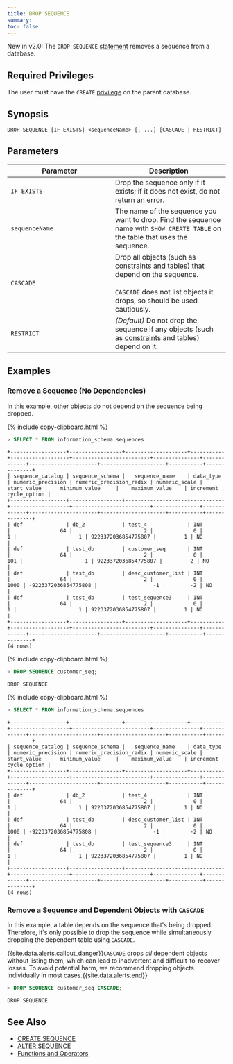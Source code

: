 ```yaml
---
title: DROP SEQUENCE
summary:
toc: false
---
```


<span class="version-tag">New in v2.0:</span> The `DROP SEQUENCE` [statement](sql-statements.html) removes a sequence from a database.

<div id="toc"></div>

## Required Privileges

The user must have the `CREATE` [privilege](privileges.html) on the parent database.

## Synopsis

~~~
DROP SEQUENCE [IF EXISTS] <sequenceName> [, ...] [CASCADE | RESTRICT]
~~~

## Parameters

<style>
table td:first-child {
    min-width: 225px;
}
</style>

 Parameter | Description
-----------|------------
`IF EXISTS` |  Drop the sequence only if it exists; if it does not exist, do not return an error.
`sequenceName` | The name of the sequence you want to drop. Find the sequence name with `SHOW CREATE TABLE` on the table that uses the sequence.
`CASCADE` | Drop all objects (such as [constraints](constraints.html) and tables) that depend on the sequence.<br><br>`CASCADE` does not list objects it drops, so should be used cautiously. <!-- CASCADE does not work yet. -->
`RESTRICT` | _(Default)_ Do not drop the sequence if any objects (such as [constraints](constraints.html) and tables) depend on it.

## Examples

### Remove a Sequence (No Dependencies)

In this example, other objects do not depend on the sequence being dropped.

{% include copy-clipboard.html %}
~~~ sql
> SELECT * FROM information_schema.sequences
~~~
~~~
+------------------+-----------------+--------------------+-----------+-------------------+-------------------------+---------------+-------------+----------------------+---------------------+-----------+--------------+
| sequence_catalog | sequence_schema |   sequence_name    | data_type | numeric_precision | numeric_precision_radix | numeric_scale | start_value |    minimum_value     |    maximum_value    | increment | cycle_option |
+------------------+-----------------+--------------------+-----------+-------------------+-------------------------+---------------+-------------+----------------------+---------------------+-----------+--------------+
| def              | db_2            | test_4             | INT       |                64 |                       2 |             0 |           1 |                    1 | 9223372036854775807 |         1 | NO           |
| def              | test_db         | customer_seq       | INT       |                64 |                       2 |             0 |         101 |                    1 | 9223372036854775807 |         2 | NO           |
| def              | test_db         | desc_customer_list | INT       |                64 |                       2 |             0 |        1000 | -9223372036854775808 |                  -1 |        -2 | NO           |
| def              | test_db         | test_sequence3     | INT       |                64 |                       2 |             0 |           1 |                    1 | 9223372036854775807 |         1 | NO           |
+------------------+-----------------+--------------------+-----------+-------------------+-------------------------+---------------+-------------+----------------------+---------------------+-----------+--------------+
(4 rows)
~~~

{% include copy-clipboard.html %}
~~~ sql
> DROP SEQUENCE customer_seq;
~~~
~~~
DROP SEQUENCE
~~~

{% include copy-clipboard.html %}
~~~ sql
> SELECT * FROM information_schema.sequences
~~~
~~~
+------------------+-----------------+--------------------+-----------+-------------------+-------------------------+---------------+-------------+----------------------+---------------------+-----------+--------------+
| sequence_catalog | sequence_schema |   sequence_name    | data_type | numeric_precision | numeric_precision_radix | numeric_scale | start_value |    minimum_value     |    maximum_value    | increment | cycle_option |
+------------------+-----------------+--------------------+-----------+-------------------+-------------------------+---------------+-------------+----------------------+---------------------+-----------+--------------+
| def              | db_2            | test_4             | INT       |                64 |                       2 |             0 |           1 |                    1 | 9223372036854775807 |         1 | NO           |
| def              | test_db         | desc_customer_list | INT       |                64 |                       2 |             0 |        1000 | -9223372036854775808 |                  -1 |        -2 | NO           |
| def              | test_db         | test_sequence3     | INT       |                64 |                       2 |             0 |           1 |                    1 | 9223372036854775807 |         1 | NO           |
+------------------+-----------------+--------------------+-----------+-------------------+-------------------------+---------------+-------------+----------------------+---------------------+-----------+--------------+
(4 rows)
~~~


### Remove a Sequence and Dependent Objects with `CASCADE`

In this example, a table depends on the sequence that's being dropped. Therefore, it's only possible to drop the sequence while simultaneously dropping the dependent table using `CASCADE`.

{{site.data.alerts.callout_danger}}<code>CASCADE</code> drops <em>all</em> dependent objects without listing them, which can lead to inadvertent and difficult-to-recover losses. To avoid potential harm, we recommend dropping objects individually in most cases.{{site.data.alerts.end}}

~~~ sql
> DROP SEQUENCE customer_seq CASCADE;
~~~
~~~
DROP SEQUENCE
~~~

## See Also
- [CREATE SEQUENCE](create-sequence.html)
- [ALTER SEQUENCE](alter-sequence.html)
- [Functions and Operators](functions-and-operators.html)
